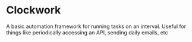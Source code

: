 # Clockwork

A basic automation framework for running tasks on an interval. Useful for things like periodically accessing an API, sending daily emails, etc
